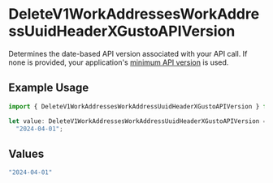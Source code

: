 # DeleteV1WorkAddressesWorkAddressUuidHeaderXGustoAPIVersion

Determines the date-based API version associated with your API call. If none is provided, your application's [minimum API version](https://docs.gusto.com/embedded-payroll/docs/api-versioning#minimum-api-version) is used.

## Example Usage

```typescript
import { DeleteV1WorkAddressesWorkAddressUuidHeaderXGustoAPIVersion } from "@gusto/embedded-api/models/operations/deletev1workaddressesworkaddressuuid.js";

let value: DeleteV1WorkAddressesWorkAddressUuidHeaderXGustoAPIVersion =
  "2024-04-01";
```

## Values

```typescript
"2024-04-01"
```